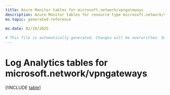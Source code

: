 ```yaml
---
title: Azure Monitor tables for microsoft.network/vpngateways
description: Azure Monitor tables for resource type microsoft.network/vpngateways
ms.topic: generated-reference
   
ms.date: 02/18/2025

# This file is automatically generated. Changes will be overwritten. Do not change this file directly.
---
```


# Log Analytics tables for microsoft.network/vpngateways  

[!INCLUDE [table](~/reusable-content/ce-skilling/azure/includes/azure-monitor/reference/tables/microsoft-network_vpngateways-include.md)]

